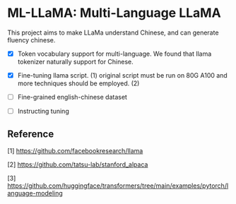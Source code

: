 # ML-LLaMA: Multi-Language LLaMA

This project aims to make LLaMa understand Chinese, and can generate fluency chinese. 

- [X] Token vocabulary support for multi-language. We found that llama tokenizer naturally support for Chinese. 
- [X] Fine-tuning llama script.  (1) original script must be run on 80G A100 and more techniques should be employed. (2) 
- [ ] Fine-grained english-chinese dataset
- [ ] Instructing tuning


## Reference 
[1] https://github.com/facebookresearch/llama 

[2] https://github.com/tatsu-lab/stanford_alpaca 

[3] https://github.com/huggingface/transformers/tree/main/examples/pytorch/language-modeling
